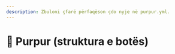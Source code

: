 ```yaml
---
description: Zbuloni çfarë përfaqëson çdo nyje në purpur.yml.
---
```


# 🦑 Purpur (struktura e botës)
